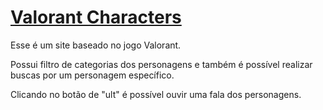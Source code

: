 # <a href="https://haayron.github.io/valorantCharacters/">Valorant Characters</a>

Esse é um site baseado no jogo Valorant. 

<p>Possui filtro de categorias dos personagens e também é possível realizar buscas por um personagem específico.</p><p>Clicando no botão de "ult" é possível ouvir uma fala dos personagens.</p>
